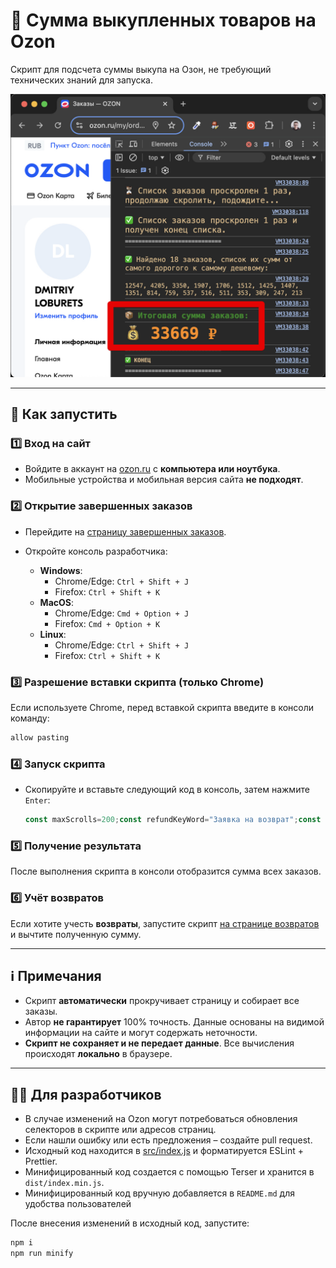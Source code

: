 # 🛒 Сумма выкупленных товаров на Ozon

Скрипт для подсчета суммы выкупа на Озон, не требующий технических знаний для запуска.

![Пример использования](img/screenshot.png)

---

## 🚀 Как запустить

### 1️⃣ Вход на сайт
- Войдите в аккаунт на [ozon.ru](https://www.ozon.ru/) с **компьютера или ноутбука**.
- Мобильные устройства и мобильная версия сайта **не подходят**.

### 2️⃣ Открытие завершенных заказов
- Перейдите на [страницу завершенных заказов](https://www.ozon.ru/my/orderlist?selectedTab=archive).
- Откройте консоль разработчика:

   - **Windows**:
      - Chrome/Edge: `Ctrl + Shift + J`
      - Firefox: `Ctrl + Shift + K`
   - **MacOS**:
      - Chrome/Edge: `Cmd + Option + J`
      - Firefox: `Cmd + Option + K`
   - **Linux**:
      - Chrome/Edge: `Ctrl + Shift + J`
      - Firefox: `Ctrl + Shift + K`

### 3️⃣ Разрешение вставки скрипта (только Chrome)
Если используете Chrome, перед вставкой скрипта введите в консоли команду:
```js
allow pasting
```

### 4️⃣ Запуск скрипта
- Скопируйте и вставьте следующий код в консоль, затем нажмите `Enter`:

    ```javascript
    const maxScrolls=200;const refundKeyWord="Заявка на возврат";const refundUrlKeyWord="returns";const completedRefundKeyWord="Деньги отправлены";const orderKeyWord="Заказ от";async function run(){const type=window.location.href.includes(refundUrlKeyWord)?"refunds":"orders";await loadAllOrders(type);const ordersAmounts=checkAmount(type);printResults(ordersAmounts,type)}run();function printResults(ordersAmounts,type){const ordersAmount=ordersAmounts.reduce(((acc,amount)=>acc+amount),0);console.log("=============================");console.log(`%c✅ Найдено ${ordersAmounts.length} ${type==="refunds"?"возвратов, где были отправлены деньги":"заказов"}, список их сумм от самого дорогого к самому дешевому:`,"color: BurlyWood; font-size: 14px;");console.log(`%c${ordersAmounts.sort(((a,b)=>b-a)).join(", ")}`,"color: BurlyWood; font-size: 12px;");console.log("=============================");console.log(`%c📦 Итоговая сумма ${type==="refunds"?"возвратов":"заказов"}:`,"color: ForestGreen; font-size: 16px; font-weight: bold;");console.log(`%c💰 ${ordersAmount} ₽`,"color: DarkOrange; font-size: 32px; font-weight: bold;");console.log("=============================");console.log(`%c✅ КОНЕЦ`,"color: BurlyWood; font-size: 20; font-weight: bold;");console.log("=============================")}function getCurrentOrdersCount(type){return Array.from(document.querySelectorAll("span")).filter((el=>el.textContent&&el.textContent.trim().includes(type==="refunds"?refundKeyWord:orderKeyWord))).length}function waitFor(timeout){return new Promise((resolve=>setTimeout(resolve,timeout)))}async function scrollIteration(count,type="orders"){const timeout=300;let prevOrdersCount=getCurrentOrdersCount(type);window.scrollBy(0,1e3);await waitFor(timeout);window.scrollBy(0,1e3);await waitFor(timeout);if(count>maxScrolls){console.error(`%c⚠️ Слишком большое количество попыток проскроллить страницу, допустимый максимум ${maxScrolls}. Завершение скрипта`,"color: Crimson; font-size: 24px; font-weight: bold;");throw new Error("Too many scrolls")}console.clear();console.log(`%c⏳ Список ${type==="refunds"?"возвратов":"заказов"} проскролен ${count} раз, продолжаю скролить, подождите...`,"color: BurlyWood; font-size: 16px;");if(getCurrentOrdersCount(type)!==prevOrdersCount){return true}await waitFor(2e3);if(getCurrentOrdersCount(type)!==prevOrdersCount){return true}await waitFor(2e3);if(getCurrentOrdersCount(type)!==prevOrdersCount){return true}return false}async function loadAllOrders(type="orders"){for(let count=1;count<maxScrolls;count++){const shouldContinue=await scrollIteration(count,type);if(!shouldContinue){console.log(`%c✅ Список ${type==="refunds"?"возвратов":"заказов"} проскролен ${count} раз и получен конец списка.`,"color: BurlyWood; font-size: 16px;");break}}}function getDirectTextContent(element){return Array.from(element.childNodes).filter((node=>node.nodeType===Node.TEXT_NODE)).map((node=>node.textContent.trim())).join("")}function checkAmount(type="orders"){const orderSpanElements=Array.from(document.querySelectorAll(type==="refunds"?"div":"span")).filter((el=>getDirectTextContent(el).trim().includes(type==="refunds"?completedRefundKeyWord:orderKeyWord)));let ordersAmounts=[];orderSpanElements.forEach((element=>{let parent=type==="refunds"?element.parentElement.parentElement.parentElement.parentElement.parentElement.parentElement:element.parentElement.parentElement.parentElement.parentElement;const amountElement=Array.from(parent.querySelectorAll(type==="refunds"?"div":"span")).find((span=>span.textContent&&span.textContent.trim().match(/^.*\d*[\s\u00A0]*\d+[\s\u00A0]*₽$/)));if(amountElement){const amountText=amountElement.textContent.replace(/\s|₽/g,"");const amount=parseInt(amountText,10);if(!isNaN(amount)){ordersAmounts.push(amount)}}}));return ordersAmounts}
    ```

### 5️⃣ Получение результата
После выполнения скрипта в консоли отобразится сумма всех заказов.

### 6️⃣ Учёт возвратов
Если хотите учесть **возвраты**, запустите скрипт [на странице возвратов](https://www.ozon.ru/my/returns) и вычтите полученную сумму.

---

## ℹ️ Примечания

- Скрипт **автоматически** прокручивает страницу и собирает все заказы.
- Автор **не гарантирует** 100% точность. Данные основаны на видимой информации на сайте и могут содержать неточности.
- **Скрипт не сохраняет и не передает данные**. Все вычисления происходят **локально** в браузере.

---

## 🧑‍💻 Для разработчиков

- В случае изменений на Ozon могут потребоваться  обновления селекторов в скрипте или адресов страниц.
- Если нашли ошибку или есть предложения – создайте pull request.
- Исходный код находится в [src/index.js](src/index.js) и форматируется ESLint + Prettier.
- Минифицированный код создается с помощью Terser и хранится в `dist/index.min.js`.
- Минифицированный код вручную добавляется в `README.md` для удобства пользователей

После внесения изменений в исходный код, запустите:

```bash
npm i
npm run minify
```
